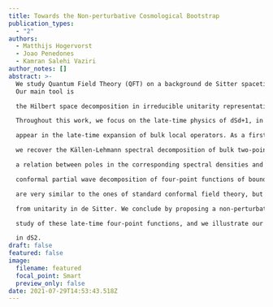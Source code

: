 ```yaml
---
title: Towards the Non-perturbative Cosmological Bootstrap
publication_types:
  - "2"
authors:
  - Matthijs Hogervorst
  - Joao Penedones
  - Kamran Salehi Vaziri
author_notes: []
abstract: >-
  We study Quantum Field Theory (QFT) on a background de Sitter spacetime dSd+1.
  Our main tool is

  the Hilbert space decomposition in irreducible unitarity representations of its isometry group SO(d + 1, 1).

  Throughout this work, we focus on the late-time physics of dSd+1, in particular on the boundary operators that

  appear in the late-time expansion of bulk local operators. As a first application of the Hilbert space formalism,

  we recover the Källen-Lehmann spectral decomposition of bulk two-point functions. In the process, we exhibit

  a relation between poles in the corresponding spectral densities and boundary CFT data. Next, we study the

  conformal partial wave decomposition of four-point functions of boundary operators. These correlation functions

  are very similar to the ones of standard conformal field theory, but have different positivity properties that follow

  from unitarity in de Sitter. We conclude by proposing a non-perturbative conformal bootstrap approach to the

  study of these late-time four-point functions, and we illustrate our proposal with a concrete example for QFT

  in dS2.
draft: false
featured: false
image:
  filename: featured
  focal_point: Smart
  preview_only: false
date: 2021-07-29T14:53:43.518Z
---
```


